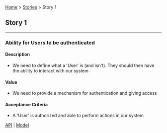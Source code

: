 [Home](../readme.md) > [Stories](stories.md) > Story 1

## Story 1

---

### Ability for Users to be authenticated

#### Description
- We need to define what a 'User' is (and isn't). They should then have the ability to interact with our system

#### Value
- We need to provide a mechanism for authentication and giving access

#### Acceptance Criteria
- A 'User' is authorized and able to perform actions in our system

[API](../design/api/login.md) | [Model](../design/schemas/users.md)
